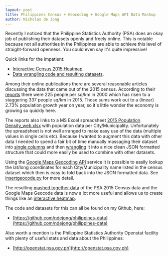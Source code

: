 ```yaml
---
layout: post
title: Philippines Census + Geocoding + Google Maps API Data Mashup
author: Nicholas de Jong
---
```


Recently I noticed that the Philippine Statistics Authority (PSA) does an okay job of publishing their datasets openly 
and freely online.  This is notable because not all authorities in the Philippines are able to achieve this level of 
straight-forward openness.  You could even say it's quite impressive!

Quick links for the impatient:
 - [Interactive Census 2015 Heatmap](http://nicholasdejong.com/projects/philippines-data/heatmap/).
 - [Data wrangling code and resulting datasets](https://github.com/ndejong/philippines-data).

Among their online publications there are several reasonable articles discussing the data that came out of the 2015
census.  According to their [reports](http://psa.gov.ph/content/philippine-population-density-based-2015-census-population)
there were 225 people per sq/km in 2000 which has risen to a staggering 337 people sq/km in 2015.  Those sums work out
to a (linear) 2.73% population growth year on year, so it's little wonder the economy is growing so quickly here.

The reports also links to a MS Excel spreadsheet [2015 Population Density_web.xlsx](http://psa.gov.ph/sites/default/files/attachments/hsd/pressrelease/2015%20Population%20Density_web.xlsx) 
with population data per City/Municipality.  Unfortunately the spreadsheet is not well arranged to make easy use of the 
data (multiple values in single cells etc).  Because I wanted to augment this data with other data I needed to spend a 
fair bit of time manually massaging their dataset into [single columns](https://github.com/ndejong/philippines-data/blob/master/data/2015%20Population%20Density_web_clean-columns.csv)
and then [wrangling](https://github.com/ndejong/philippines-data/blob/master/tools/csvtojson.py) it into a nice clean 
JSON formatted structure that could more easily be used to combine with other datasets.

Using the [Google Maps Geocoding API](https://developers.google.com/maps/documentation/geocoding/intro) service it is 
possible to easily lookup the lat/long coordinates for each City/Municipality name listed in the census dataset which 
then is easy to fold back into the JSON formatted data.  See [insertgeocode.py](https://github.com/ndejong/philippines-data/blob/master/tools/insertgeocode.py)
for more detail.

The resulting [mashed together data](https://github.com/ndejong/philippines-data/raw/master/data/2015-population-density-w-google-geocode_20171218.json)
of the PSA 2015 Census data and the Google Maps Geocode data is now a lot more useful and allows us to create things 
like an [interactive heatmap](http://nicholasdejong.com/projects/philippines-data/heatmap/).

The code and datasets for this can all be found on my Github, here:
 - [https://github.com/ndejong/philippines-data](https://github.com/ndejong/philippines-data)

Also worth a mention is the Philippine Statistics Authority Openstat facility with plenty of useful stats and data about 
the Philippines:
 - [http://openstat.psa.gov.ph](http://openstat.psa.gov.ph)
